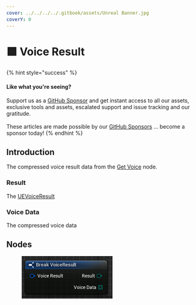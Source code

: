 ```yaml
---
cover: ../../../../.gitbook/assets/Unreal Banner.jpg
coverY: 0
---
```


# 🟩 Voice Result

{% hint style="success" %}
#### Like what you're seeing?

Support us as a [GitHub Sponsor](../../../../become-a-sponsor/) and get instant access to all our assets, exclusive tools and assets, escalated support and issue tracking and our gratitude.\
\
These articles are made possible by our [GitHub Sponsors](../../../../become-a-sponsor/) ... become a sponsor today!
{% endhint %}

## Introduction

The compressed voice result data from the [Get Voice](../functions/get-voice.md) node.

### Result

The [UEVoiceResult](../enumerators/uevoiceresult.md)&#x20;

### Voice Data

The compressed voice data

## Nodes

<figure><img src="../../../../.gitbook/assets/image (9) (1) (1) (1) (1).png" alt=""><figcaption></figcaption></figure>
